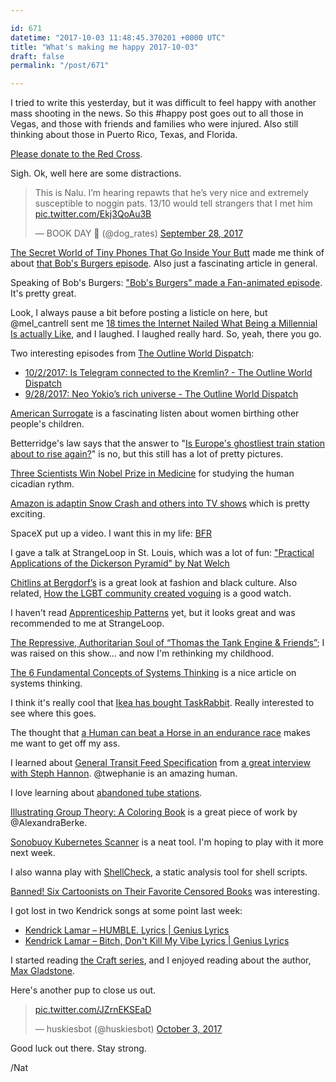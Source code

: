 ```yaml
---

id: 671
datetime: "2017-10-03 11:48:45.370201 +0000 UTC"
title: "What's making me happy 2017-10-03"
draft: false
permalink: "/post/671"

---
```


I tried to write this yesterday, but it was difficult to feel happy with another mass shooting in the news. So this #happy post goes out to all those in Vegas, and those with friends and families who were injured. Also still thinking about those in Puerto Rico, Texas, and Florida.

[Please donate to the Red Cross](https://www.redcross.org/donate/donation).

Sigh. Ok, well here are some distractions.

<blockquote class="twitter-tweet" data-lang="en"><p lang="en" dir="ltr">This is Nalu. I’m hearing repawts that he’s very nice and extremely susceptible to noggin pats. 13/10 would tell strangers that I met him <a href="https://t.co/Ekj3QoAu3B">pic.twitter.com/Ekj3QoAu3B</a></p>&mdash; BOOK DAY 🐶 (@dog_rates) <a href="https://twitter.com/dog_rates/status/913436080363499520?ref_src=twsrc%!E(MISSING)tfw">September 28, 2017</a></blockquote>
<script async src="//platform.twitter.com/widgets.js" charset="utf-8"></script>

[The Secret World of Tiny Phones That Go Inside Your Butt](https://www.vice.com/en_us/article/zngpz4/prison-phones-that-go-up-your-bum) made me think of about [that Bob's Burgers episode](https://www.youtube.com/watch?v=hng5GGLgFAg). Also just a fascinating article in general.

Speaking of Bob's Burgers: ["Bob's Burgers" made a Fan-animated episode](https://www.buzzfeed.com/alivelez/bobs-burgers-fan-art-for-the-win?ref=bffbmain#.hs7YaplB5). It's pretty great.


Look, I always pause a bit before posting a listicle on here, but @mel_cantrell sent me [18 times the Internet Nailed What Being a Millennial Is actually Like](https://www.buzzfeed.com/katangus/im-never-going-to-retire#.wkkmzzRJ2), and I laughed. I laughed really hard. So, yeah, there you go.

Two interesting episodes from [The Outline World Dispatch](https://theoutline.com/post/1359/the-outline-world-dispatch):

 - [10/2/2017: Is Telegram connected to the Kremlin? - The Outline World Dispatch](http://pca.st/cth6)
 - [9/28/2017: Neo Yokio’s rich universe - The Outline World Dispatch](http://pca.st/TGbP)

[American Surrogate](http://www.npr.org/2017/09/06/548819214/rough-translation-american-surrogates) is a fascinating listen about women birthing other people's children.

Betterridge's law says that the answer to "[Is Europe's ghostliest train station about to rise again?](http://www.bbc.com/news/magazine-41445860)" is no, but this still has a lot of pretty pictures.

[Three Scientists Win Nobel Prize in Medicine](https://nyti.ms/2fJw8tL) for studying the human cicadian rythm.

[Amazon is adaptin Snow Crash and others into TV shows](http://variety.com/2017/tv/news/amazon-studios-lazarus-snow-crash-ringworld-1202576048/) which is pretty exciting.

SpaceX put up a video. I want this in my life: [BFR](https://www.youtube.com/watch?v=zqE-ultsWt0&feature=youtu.be)

I gave a talk at StrangeLoop in St. Louis, which was a lot of fun: ["Practical Applications of the Dickerson Pyramid" by Nat Welch](https://www.youtube.com/watch?v=xWAfTAu0Mww&feature=youtu.be)

[Chitlins at Bergdorf’s](https://gimletmedia.com/episode/chitlins-at-bergdorfs/) is a great look at fashion and black culture. Also related, [How the LGBT community created voguing](https://www.youtube.com/watch?v=XJ6fqQX_e9U&feature=youtu.be) is a good watch.

I haven't read [Apprenticeship Patterns](http://chimera.labs.oreilly.com/books/1234000001813/index.html) yet, but it looks great and was recommended to me at StrangeLoop.

[The Repressive, Authoritarian Soul of “Thomas the Tank Engine & Friends”](https://www.newyorker.com/culture/rabbit-holes/the-repressive-authoritarian-soul-of-thomas-the-tank-engine-and-friends); I was raised on this show... and now I'm rethinking my childhood.

[The 6 Fundamental Concepts of Systems Thinking](https://medium.com/disruptive-design/tools-for-systems-thinkers-the-6-fundamental-concepts-of-systems-thinking-379cdac3dc6a?source=ifttt--------------2) is a nice article on systems thinking.

I think it's really cool that [Ikea has bought TaskRabbit](https://www.recode.net/2017/9/28/16377528/ikea-acquisition-taskrabbit-shopping-home-contract-labor). Really interested to see where this goes.

The thought that [a Human can beat a Horse in an endurance race](http://www.npr.org/sections/health-shots/2015/10/20/450068114/heres-how-you-can-outrun-a-horse) makes me want to get off my ass.

I learned about [General Transit Feed Specification](https://en.wikipedia.org/wiki/General_Transit_Feed_Specification) from [a great interview with Steph Hannon](https://venturebeat.com/2017/09/25/thriving-in-chaos-podcast/). @twephanie is an amazing human.

I love learning about [abandoned tube stations](https://www.youtube.com/watch?v=zOLQ3GqfNrQ&feature=youtu.be).

[Illustrating Group Theory: A Coloring Book](http://www.coloring-book.co/) is a great piece of work by @AlexandraBerke.

[Sonobuoy Kubernetes Scanner](https://blog.heptio.com/introducing-heptio-sonobuoy-scanner-a-web-based-tool-to-ensure-your-kubernetes-cluster-is-properly-9a0bb2c340b8?source=ifttt--------------2) is a neat tool. I'm hoping to play with it more next week.

I also wanna play with [ShellCheck](https://github.com/koalaman/shellcheck), a static analysis tool for shell scripts.

[Banned! Six Cartoonists on Their Favorite Censored Books](https://thenib.com/cartoonists-on-banned-books-week) was interesting.

I got lost in two Kendrick songs at some point last week:

 - [Kendrick Lamar – HUMBLE. Lyrics | Genius Lyrics](https://genius.com/Kendrick-lamar-humble-lyrics)
 - [Kendrick Lamar – Bitch, Don't Kill My Vibe Lyrics | Genius Lyrics](https://genius.com/Kendrick-lamar-bitch-dont-kill-my-vibe-lyrics)

I started reading [the Craft series](https://www.goodreads.com/series/91029-craft-sequence), and I enjoyed reading about the author, [Max Gladstone](https://whatever.scalzi.com/2013/10/31/the-big-idea-max-gladstone/).

Here's another pup to close us out.

<blockquote class="twitter-tweet" data-lang="en"><p lang="und" dir="ltr"><a href="https://t.co/JZrnEKSEaD">pic.twitter.com/JZrnEKSEaD</a></p>&mdash; huskiesbot (@huskiesbot) <a href="https://twitter.com/huskiesbot/status/915178449790173184?ref_src=twsrc%!E(MISSING)tfw">October 3, 2017</a></blockquote>
<script async src="//platform.twitter.com/widgets.js" charset="utf-8"></script>

Good luck out there. Stay strong.

/Nat
